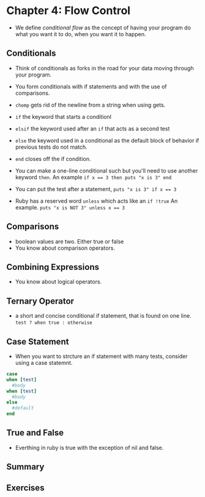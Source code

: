 
# Chapter 4: Flow Control #
* We define _conditional flow_ as the concept of having your program do what you want it to do, when you want it to happen.

## Conditionals ##
* Think of conditionals as forks in the road for your data moving through your program.
* You form conditionals with if statements and with the use of comparisons.

* `chomp` gets rid of the newline from a string when using gets.

* `if` the keyword that starts a conditionl
* `elsif` the keyword used after an `if` that acts as a second test
* `else` the keyword used in a conditional as the default block of behavior if previous tests do not match.
* `end` closes off the if condition.

* You can make a one-line conditional such but you'll need to use another keyword `then`. An example `if x == 3 then puts "x is 3" end`

* You can put the test after a statement, `puts "x is 3" if x == 3`
* Ruby has a reserved word `unless` which acts like an `if !true` An example. `puts "x is NOT 3" unless x == 3`

## Comparisons ##
* boolean values are two. Either true or false
* You know about comparison operators.
## Combining Expressions ##
* You know about logical operators.

## Ternary Operator ##
* a short and concise conditional if statement, that is found on one line.
`test ? when true : otherwise` 
## Case Statement ##
* When you want to strcture an if statement with many tests, consider using a case statemnt.

```ruby
case
when [test]
  #body
when [test]
  #body
else
  #default
end
```

## True and False ##
* Everthing in ruby is true with the exception of nil and false.


## Summary ##

## Exercises ##

